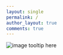 ```yaml
---
layout: single
permalink: /
author_layout: true
comments: true
---
```


![image tooltip here](/assets/code-01.jpg)
